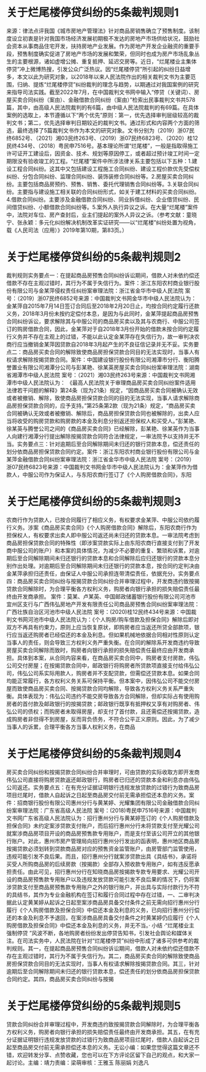 # 关于烂尾楼停贷纠纷的5条裁判规则1

来源：律法点评我国《城市房地产管理法》针对商品房销售确立了预售制度。该制度设立初衷是针对我国市场经济发展初期极不发达的房地产市场供给状况，鼓励社会资本从事商品住宅开发，扶持房地产业发展。作为房地产开发企业融资的重要手段，预售制度确实促进了房地产市场的发展和繁荣，但同时也成为房产市场乱象丛生的主要根源，诸如虚增公摊、重复抵押、延迟交房等。近日，“烂尾楼业主集体停贷”冲上微博热搜，引发公众广泛热议。因“烂尾楼停贷”所引起的纠纷日益增多，本文以此为研究对象，以2018年以来人民法院作出的相关裁判文书为主要范围，归纳、提炼“烂尾楼停贷”纠纷裁判的理念与趋势，以期通过对我国案例的研究来指导司法实践。截至2022年7月，在中国裁判文书网中输入“停贷（关键词）、房屋买卖合同纠纷（案由）、金融借款合同纠纷（案由）”检索出民事裁判文书共578篇，其中，由高级人民法院裁判的有6篇，由中级人民法院裁判的有69篇。在具体案例的选取上，本节遵循以下“两个优先”原则：第一，优先选择审判层级较高的裁判文书；第二，优先选择审判日期较近的裁判文书。通过形式和内容两个方面的筛选，最终选择了5篇裁判文书作为本文的研究对象。文书分别为（2019）浙07民终6852号、（2021）湘03民终263号、（2019）浙07民终6823号、（2020）桂12民终434号、（2018）粤民申7516号。基本理论所谓“烂尾楼”，一般是指取得施工许可证开工建设后，因资金、技术、规划等原因停工，或者超过预计竣工时间一定期限没有验收竣工的工程。“烂尾楼”案件中所涉法律关系主要包括以下五种：1.建设工程合同纠纷。这其中又包括建设工程施工合同纠纷、建设工程价款优先受偿权纠纷、分包合同纠纷、监理合同纠纷、装饰装修合同纠纷等。2.房屋买卖合同纠纷。主要包括商品房预约、预售、销售、委托代理销售合同纠纷等。3.关联合同纠纷。主要指与建设施工相关联的合同纠纷形式，如关于建工材料的买卖合同纠纷。4.借款合同纠纷。主要涉及金融借款合同纠纷、同业拆借纠纷、企业借贷纠纷、民间借贷纠纷、小额借款合同纠纷等。5.案外人执行异议之诉。在大量“烂尾楼”案件中，法院对车位、房产查封后，业主们提起的案外人异议之诉。（参考文献：童晓宁、张永颖：多元化纠纷解决机制改革实证研究——以“烂尾楼”纠纷处置为视角，载《人民司法（应用）》2019年第10期，第83页。）

# 关于烂尾楼停贷纠纷的5条裁判规则2

裁判规则实务要点一：在提起商品房预售合同纠纷诉讼期间，借款人对未依约偿还借款不存在主观过错时，其行为不属于失信行为。案件：浙江东阳农村商业银行股份有限公司与金某萍侵权责任纠纷案审理法院：浙江省金华市中级人民法院 案号：（2019）浙07民终6852号来源：中国裁判文书网金华市中级人民法院认为：金某萍自2015年7月14日签订合同后至2018年2月20日止，均按合同约定履行还款义务，2018年3月份未按约定偿付本息，是因为与此同时，金某萍提起商品房预售合同纠纷诉讼，要求解除其与中服公司的商品房买卖以及其与农商行、中服公司签订的购房借款合同，因此，金某萍对于自2018年3月份开始的借款未按合同约定履行义务并不存在主观上的过错，不能以此认定金某萍存在失信行为，故一审判决农商行应当撤销金某萍因贷款自2018年3月起产生的不良征信记录并无不妥。实务要点二：商品房买卖合同的解除致使商品房担保贷款合同目的无法实现时，当事人有权请求解除按揭贷款合同。案件：中国建设银行股份有限公司湘潭市分行、衡阳腾誉置业有限公司湘潭分公司与彭某艳、徐某英房屋买卖合同纠纷案审理法院：湖南省湘潭市中级人民法院 案号：（2021）湘03民终263号来源：中国裁判文书网湘潭市中级人民法院认为： 《最高人民法院关于审理商品房买卖合同纠纷案件适用法律若干问题的解释》第24条（现为21条）规定，“因商品房买卖合同被确认无效或者被撤销、解除，致使商品房担保贷款合同的目的无法实现，当事人请求解除商品房担保贷款合同的，应予支持。”第25条第2款（现为21条）规定，“商品房买卖合同被确认无效或者被撤销、解除后，商品房担保贷款合同也被解除的，出卖人应当将收受的购房贷款和购房款的本金及利息分别返还担保权人和买受人。”彭某艳、徐某英与腾誉公司之间的《商品房买卖合同》已经解除，彭某艳、徐某英作为当事人向建行湘潭分行提出解除按揭贷款合同符合法律规定，一审法院予以支持并无不当。实务要点三：针对逾期后至合同解除期间未归还的银行贷款本息，偿还责任的划分依商品房担保贷款合同约定。案件：浙江东阳农村商业银行股份有限公司与金某萍金融借款合同纠纷案审理法院：浙江省金华市中级人民法院 案号：（2019）浙07民终6823号来源：中国裁判文书网金华市中级人民法院认为：金某萍作为借款人，中服公司作为保证人，与东阳农商行签订了《个人购房借款合同》，东阳

# 关于烂尾楼停贷纠纷的5条裁判规则3

农商行作为贷款人，已按合同履行了相应义务，有权要求金某萍、中服公司依约履行义务。涉案《商品房买卖合同》《个人购房借款合同》解除后，东阳农商行作为担保权人，有权要求出卖人即中服公司返还尚未归还的贷款本息。一审法院考虑到商品房担保贷款合同的特殊性（即涉案贷款实际上由东阳农商行直接支付到了开发商中服公司的账户）和本案的具体情况，为减少不必要的重复、繁琐和诉累，对逾期后至合同解除期间未归还银行的贷款本息和合同解除后应归还银行的贷款本息分别作出处理。对逾期后至合同解除期间未归还银行的贷款本息，按合同约定判决由金某萍承担归还责任，由保证人中服公司承担连带清偿责任，依据充分。实务要点四：商品房买卖合同纠纷与按揭贷款合同纠纷合并审理过程中，开发商违约致按揭贷款合同解除时，为合理平衡各方权利义务，购房者向银行承担的损失赔偿责任最终由开发商承担。 案件：莫某、卢某英、中国邮政储蓄银行股份有限公司河池市宜州区支行与广西伟弘房地产开发有限责任公司商品房预售合同纠纷案审理法院：广西壮族自治区河池市中级人民法院 案号：(2020)桂12民终434号来源：中国裁判文书网河池市中级人民法院认为：《个人购房/购车借款及担保合同》解除后即对双方不再具有约束力，原则上应当恢复原状，即购房者应当返还所贷全部款项，银行应当返还购房者已经偿还的本金及利息。但如果机械地依据合同相对性原则认定当事人的责任，则会导致三方权利义务严重失衡。在合同的解除系开发商违约导致房屋买卖合同解除而致时，购房者向银行承担的损失赔偿责任最终应由开发商承担。具体到本案，从合同内容来看，在商品房买卖合同中，购房者支付房款，伟弘公司交付房屋；在按揭贷款合同中，邮政银行将购房者所贷款项直接支付给伟弘公司，伟弘公司系实际用款人，购房者并不支配贷款，但需偿还贷款本息。如果合同均能正常履行，各方权利义务关系可保持平衡。但本案中，因伟弘公司不能交付房屋而致使商品房买卖合同、按揭贷款合同均解除，导致各方权利义务关系严重失衡。具体表现为：伟弘公司违约不能交房导致各方合同解除，但却实际占有使用购房者的首付款及邮政银行的按揭贷款；邮政银行既享有抵押权又享有对购房者、伟弘公司的债权；而购房者未取得房屋，却支付了首付款，且还需偿还按揭贷款，造成购房者非但得不到房屋，反而背负债务，不符合公平正义原则。因此，为了减少当事人的诉累，合理平衡各方当事人权利义务，在商品

# 关于烂尾楼停贷纠纷的5条裁判规则4

房买卖合同纠纷和按揭贷款合同纠纷合并审理时，可由贷款的实际收取方即开发商伟弘公司直接将购房贷款返还邮政银行，购房者已归还的贷款本金和利息亦由伟弘公司返还。实务要点五：在有充分证据证明银行违规发放贷款的过错行为致商品房项目烂尾时，借款人自起诉之日起至商品房交付前无需承担偿还本息的义务。案件：招商银行股份有限公司惠州分行与黄某婷、光耀集团有限公司金融借款合同纠纷案审理法院：广东省高级人民法院 案号：(2018)粤民申7516号来源：中国裁判文书网广东省高级人民法院认为：招行惠州分行与黄某婷签订的《个人购房借款及担保合同》未约定案涉贷款支付账户，而后招行惠州分行未将贷款支付至光耀公司就案涉商品房项目开设的商品房预售款专用账户，而是支付至该公司开立的其他银行账户。对此，惠州市房产管理局向招行惠州分行发出的函表明，惠州地区商品房按揭贷款必须划转到贷款商品房对应的预售资金监管账户，由房管部门监管使用，违规可能引发不良后果。而且，招行惠州分行就案涉贷款出具《具结书》，承诺将买受人所购商品房的后续房款（按揭款）全部存入预收款专用账户，如有违反愿承担责任。由此可见，招行惠州分行在知晓商品房按揭款专款专用要求、光耀公司开设的商品房预售款专用账户以及违规发放贷款可能引发不良后果的情况下，仍将案涉贷款支付至商品房预售款专用账户之外的银行账户，并出具与实际付款行为不符的具结书，其作为专业金融机构在签订和履行合同过程中存在过错，一、二审判决据此认定黄某婷从起诉之日起至案涉商品房具备交付条件之前无需向招行惠州分行履行《个人购房借款及担保合同》中偿还本金及利息的义务，已向招行惠州分行偿还的本金及利息不予退回，在案涉商品房具备交付条件之时黄某婷仍应履行《个人购房借款及担保合同》中偿还本金及利息的义务，并无不当。· 小结 ·“烂尾楼业主强制停贷 ”风波不断，各地购房者纷纷发出停贷告知书，引发社会舆论和媒体关注。在司法实务中，人民法院在针对“烂尾楼停贷”纠纷中形成了诸多可供参考的裁判规则。其一，在提起商品房预售合同纠纷诉讼期间，借款人对未依约偿还借款不存在主观过错时，其行为不属于失信行为。其二，商品房买卖合同的解除致使商品房担保贷款合同目的无法实现时，当事人有权请求解除按揭贷款合同。其三，针对逾期后至合同解除期间未归还的银行贷款本息，偿还责任的划分依商品房担保贷款合同约定。其四，商品房买卖合同纠纷与按揭

# 关于烂尾楼停贷纠纷的5条裁判规则5

贷款合同纠纷合并审理过程中，开发商违约致按揭贷款合同解除时，为合理平衡各方权利义务，购房者向银行承担的损失赔偿责任最终由开发商承担。其五，在有充分证据证明银行违规发放贷款的过错行为致商品房项目烂尾时，借款人自起诉之日起至商品房交付前无需承担偿还本息的义务。无讼小编：如果您觉得这篇文章还不错，欢迎转发分享、点赞收藏，您也可以在下方评论区留下自己的观点，和大家一起讨论。主编：靖力责编：梁萌审核：王雅玉 陈丽娟 刘逸凡

